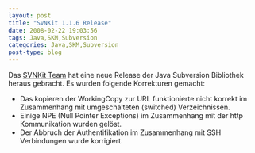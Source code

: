 ```yaml
---
layout: post
title: "SVNKit 1.1.6 Release"
date: 2008-02-22 19:03:56
tags: Java,SKM,Subversion
categories: Java,SKM,Subversion
post-type: blog
---
```

Das <a href="http://www.svnkit.com"  title="http://www.svnkit.cokm">SVNKit Team</a> hat eine neue Release der Java Subversion Bibliothek heraus gebracht. Es wurden folgende Korrekturen gemacht:
<ul><li>Das kopieren der WorkingCopy zur URL funktionierte nicht korrekt im Zusammenhang mit umgeschalteten (switched) Verzeichnissen.</li>
<li>Einige NPE (Null Pointer Exceptions) im Zusammenhang mit der http Kommunikation wurden gelöst.</li>
<li>Der Abbruch der Authentifikation im Zusammenhang mit SSH Verbindungen wurde korrigiert.</li>
</ul>
